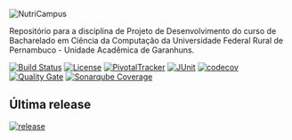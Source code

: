 ![NutriCampus](https://github.com/ddefb/NutriCampus/blob/master/logo.png)

Repositório para a disciplina de Projeto de Desenvolvimento do curso de Bacharelado em Ciência da Computação da Universidade Federal Rural de Pernambuco - Unidade Acadêmica de Garanhuns.

[![Build Status](https://travis-ci.org/NutriCampus/NutriCampus.svg?branch=master)](https://travis-ci.org/NutriCampus/NutriCampus)
[![License](https://img.shields.io/badge/license-MIT-blue.svg)](https://github.com/NutriCampus/NutriCampus/blob/master/LICENSE)
[![PivotalTracker](https://img.shields.io/badge/Pivotal%20Tracker-userstories-orange.svg)](https://www.pivotaltracker.com/n/projects/2025941)
[![JUnit](https://img.shields.io/badge/tests-status-yellow.svg?style=flat)](https://NutriCampus.github.io/NutriCampusUnitTestReport)
[![codecov](https://codecov.io/gh/NutriCampus/NutriCampus/branch/master/graph/badge.svg)](https://codecov.io/gh/NutriCampus/NutriCampus)
[![Quality Gate](https://sonarcloud.io/api/badges/gate?key=com.nutricampus.app)](https://sonarcloud.io/dashboard/index/com.nutricampus.app)
[![Sonarqube Coverage](https://sonarcloud.io/api/badges/measure?key=com.nutricampus.app&metric=coverage)](https://sonarcloud.io/component_measures/domain/Coverage?id=com.nutricampus.app)

## Última release

[![release](https://img.shields.io/github/release/tony19/x-user-dropdown.svg?maxAge=2592000)](https://github.com/NutriCampus/NutriCampus/releases/latest)

